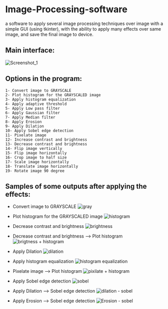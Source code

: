 # Image-Processing-software
a software to apply several image processing techniques over image with a simple GUI (using tkinter), with the ability to apply many effects over same image, and save the final image to device. 


## Main interface:
![Screenshot_1](https://user-images.githubusercontent.com/63406747/187649346-12a24d9f-bcb3-4c2f-ad8e-923ebcfa97e3.png)

## Options in the program:
```
1- Convert image to GRAYSCALE
2- Plot histogram for the GRAYSCALED image
3- Apply histogram equalization
4- Apply adaptive threshold
5- Apply Low pass filter
6- Apply Gaussian filter
7- Apply Median filter
8- Apply Erosion
9- Apply Dilation
10- Apply Sobel edge detection
11- Pixelate image
12- Increase contrast and brightness
13- Decrease contrast and brightness
14- Flip image vertically
15- Flip image horizontally
16- Crop image to half size
17- Scale image horizontally
18- Translate image horizontally
19- Rotate image 90 degree
```
## Samples of some outputs after applying the effects:
- Convert image to GRAYSCALE
![gray](https://user-images.githubusercontent.com/63406747/174355738-986de5b5-44bd-459f-a475-8444f0904f60.png)

- Plot histogram for the GRAYSCALED image
![histogram](https://user-images.githubusercontent.com/63406747/174355884-a5432e7d-0cf6-4265-be7d-1efdcb78b0d4.png)

- Decrease contrast and brightness
![brightness](https://user-images.githubusercontent.com/63406747/174357011-063cf783-71ef-4a36-80c8-2aa3ca653a59.png)

- Decrease contrast and brightness --> Plot histogram
![brigtness + histogram](https://user-images.githubusercontent.com/63406747/174357053-10acdb73-6495-4f7c-b28e-89b1ef0524b6.png)

- Apply Dilation
![dilation](https://user-images.githubusercontent.com/63406747/174357152-0aced441-f41f-4bdd-8b7d-9b11fd7772e3.png)

- Apply histogram equalization
![histogram equalization](https://user-images.githubusercontent.com/63406747/174357199-a9476ecc-a106-42bd-be41-088c296ce17b.png)

- Pixelate image --> Plot histogram
![pixilate + histogram](https://user-images.githubusercontent.com/63406747/174357305-a8ffc4cf-50ef-41ae-ba58-441a797419f6.png)

- Apply Sobel edge detection
![sobel](https://user-images.githubusercontent.com/63406747/174357809-dfa62402-ead7-4597-ae4e-d765038f1195.png)

- Apply Dilation --> Sobel edge detection
![dilation - sobel](https://user-images.githubusercontent.com/63406747/174358408-9cb387d0-afc3-4972-af50-ff3f8c93f002.png)

- Apply Erosion --> Sobel edge detection
![Erosion - sobel](https://user-images.githubusercontent.com/63406747/174358448-a4748220-6950-4b1b-bd35-7c4f00efe4ad.png)
